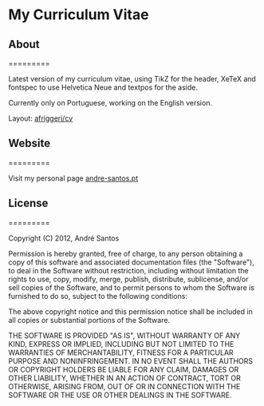 My Curriculum Vitae
=========

## About
=========

Latest version of my curriculum vitae, using TikZ for the header, XeTeX and fontspec to use Helvetica Neue and textpos for the aside.

Currently only on Portuguese, working on the English version.

Layout: [afriggeri/cv](https://github.com/afriggeri/cv)

## Website
=========

Visit my personal page [andre-santos.pt](http://andre-santos.pt/)


## License
=========

Copyright (C) 2012, André Santos

Permission is hereby granted, free of charge, to any person obtaining a copy of this software and associated documentation files (the "Software"), to deal in the Software without restriction, including without limitation the rights to use, copy, modify, merge, publish, distribute, sublicense, and/or sell copies of the Software, and to permit persons to whom the Software is furnished to do so, subject to the following conditions:

The above copyright notice and this permission notice shall be included in all copies or substantial portions of the Software.

THE SOFTWARE IS PROVIDED "AS IS", WITHOUT WARRANTY OF ANY KIND, EXPRESS OR IMPLIED, INCLUDING BUT NOT LIMITED TO THE WARRANTIES OF MERCHANTABILITY, FITNESS FOR A PARTICULAR PURPOSE AND NONINFRINGEMENT. IN NO EVENT SHALL THE AUTHORS OR COPYRIGHT HOLDERS BE LIABLE FOR ANY CLAIM, DAMAGES OR OTHER LIABILITY, WHETHER IN AN ACTION OF CONTRACT, TORT OR OTHERWISE, ARISING FROM, OUT OF OR IN CONNECTION WITH THE SOFTWARE OR THE USE OR OTHER DEALINGS IN THE SOFTWARE.